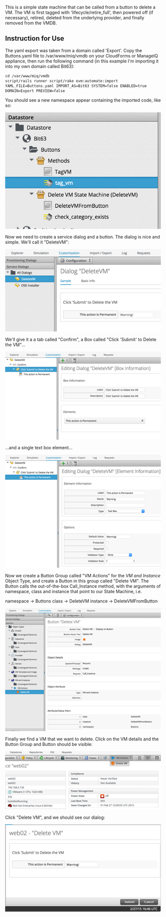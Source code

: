 This is a simple state machine that can be called from a button to delete a VM. The VM is first tagged with 'lifecycle/retire_full', then
powered off (if necessary), retired, deleted from the underlying provider, and finally removed from the VMDB.

## Instruction for Use

The yaml export was taken from a domain called 'Export'. Copy the Buttons.yaml file to /var/www/miq/vmdb on your CloudForms or ManageIQ
appliance, then run the following command (in this example I'm importing it into my own domain called Bit63):

```
cd /var/www/miq/vmdb
script/rails runner script/rake evm:automate:import YAML_FILE=Buttons.yaml IMPORT_AS=Bit63 SYSTEM=false ENABLED=true DOMAIN=Export PREVIEW=false
```
You should see a new namespace appear containing the imported code, like so:

![](images/namespace.jpg)

Now we need to create a service dialog and a button. The dialog is nice and simple. We'll call it "DeleteVM":

![](images/dialog_1.jpg)

We'll give it a a tab called "Confirm", a Box called "Click 'Submit' to Delete the VM"...

![](images/dialog_2.jpg)

...and a single text box element...

![](images/dialog_3.jpg)

Now we create a Button Group called "VM Actions" for the _VM and Instance_ Object Type, and create a Button in this
group called "Delete VM". The Button calls the out-of-the-box Call_Instance method, with the arguments of namespace,
class and instance that point to our State Machine, i.e.

namespace -> Buttons
class -> DeleteVM
instance -> DeleteVMFromButton

![](images/button_creation.jpg)

Finally we find a VM that we want to delete. Click on the VM details and the Button Group and Button should be visible:

![](images/button_in_use_1.jpg)

Click "Delete VM", and we should see our dialog:

![](images/button_in_use_2.jpg)



